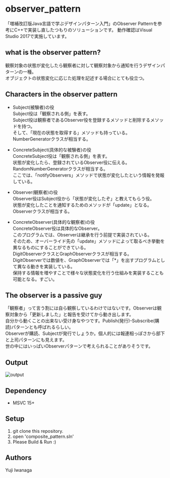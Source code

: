 # observer_pattern
「増補改訂版Java言語で学ぶデザインパターン入門」のObserver Patternを参考にC++で実装し直したつもりのソリューションです。
動作確認はVisual Studio 2017で実施しています。

## what is the observer pattern?
観察対象の状態が変化したら観察者に対して観察対象から通知を行うデザインパターンの一種。  
オブジェクトの状態変化に応じた処理を記述する場合にとても役立つ。

## Characters in the observer pattern
- Subject(被験者)の役  
  Subject役は「観察される側」を表す。  
  Subject役は観察者であるObserver役を登録するメソッドと削除するメソッドを持つ。  
  そして、「現在の状態を取得する」メソッドも持っている。
  NumberGeneratorクラスが相当する。

- ConcreteSubject(具体的な被験者)の役  
  ConcreteSubject役は「観察される側」を表す。  
  状態が変化したら、登録されているObserver役に伝える。  
  RandomNumberGeneratorクラスが相当する。  
  ここでは、「notifyObservers」メソッドで状態が変化したという情報を発報している。

- Observer(観察者)の役  
  Observer役はSubject役から「状態が変化したぞ」と教えてもらう役。  
  状態が変化したことを通知するためのメソッドが「update」となる。  
  Observerクラスが相当する。

- ConcreteObserver(具体的な観察者)の役  
  ConcreteObserver役は具体的なObserver。  
  このプログラムでは、Observerは継承を行う前提で実装されている。  
  そのため、オーバーライド先の「update」メソッドによって取るべき挙動を異なるものにすることができている。  
  DigitObserverクラスとGraphObserverクラスが相当する。  
  DigitObserverでは数値を、GraphObserverでは「*」を出すプログラムとして異なる動きを実装している。  
  保持する情報を増やすことで様々な状態変化を行う仕組みを実装することも可能となる。すごい。

## The observer is a passive guy
「観察者」って言う割には自ら観察しているわけではないです。Observerは観察対象から「更新しました」と報告を受けてから動き出します。  
自分から動くことの出来ない受け身なやつです。Publish(発行)-Subscribe(購読)パターンとも呼ばれるらしい。  
Observerが購読、Subjectが発行でしょうか。個人的には報連相っぽさから部下と上司パターンにも見えます。  
世の中にはいっぱいObserverパターンで考えられることがありそうです。

## Output
![output](https://user-images.githubusercontent.com/12496951/134779793-fbee2d56-884c-4e70-a60a-2c0a2862c302.png)

## Dependency
- MSVC 15+

## Setup
1. git clone this repository.
2. open 'composite_pattern.sln'
3. Please Build & Run :)

## Authors
Yuji Iwanaga


